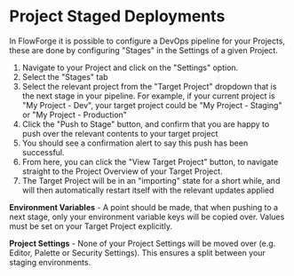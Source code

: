 # Project Staged Deployments

In FlowForge it is possible to configure a DevOps pipeline for your Projects,
these are done by configuring "Stages" in the Settings of a given Project.

1. Navigate to your Project and click on the "Settings" option.
2. Select the "Stages" tab
3. Select the relevant project from the "Target Project" dropdown that is the next stage in your pipeline.
For example, if your current project is "My Project - Dev", your target project could be
"My Project - Staging" or "My Project - Production"
4. Click the "Push to Stage" button, and confirm that you are happy to push over the relevant contents
to your target project
5. You should see a confirmation alert to say this push has been successful.
6. From here, you can click the "View Target Project" button, to navigate straight to the Project
Overview of your Target Project.
7. The Target Project will be in an "importing" state for a short while, and will then automatically
restart itself with the relevant updates applied

**Environment Variables** - A point should be made, that when pushing to a next stage, only your environment variable keys
will be copied over. Values must be set on your Target Project explicitly.

**Project Settings** - None of your Project Settings will be moved over (e.g. Editor, Palette or Security Settings).
This ensures a split between your staging environments.